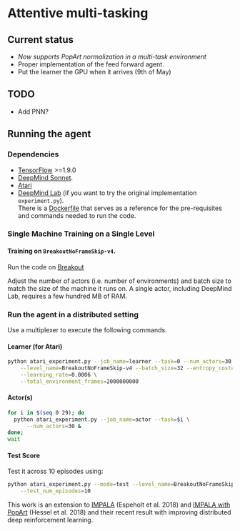 # Attentive multi-tasking

## Current status
- *Now supports PopArt normalization in a multi-task environment*
- Proper implementation of the feed forward agent. 
- Put the learner the GPU when it arrives (9th of May)


## TODO 
- Add PNN?

## Running the agent

### Dependencies

- [TensorFlow][tensorflow] >=1.9.0
- [DeepMind Sonnet][sonnet].
- [Atari](http://gym.openai.com/) 
- [DeepMind Lab][deepmind_lab] (if you want to try the original implementation `experiment.py`).  
There is a [Dockerfile][dockerfile] that serves as a reference for the
pre-requisites and commands needed to run the code.

### Single Machine Training on a Single Level

#### Training on `BreakoutNoFrameSkip-v4`. 
Run the code on [Breakout](https://gym.openai.com/envs/Breakout-v0/)

Adjust the number of actors (i.e. number of environments) and batch size to
match the size of the machine it runs on. A single actor, including DeepMind
Lab, requires a few hundred MB of RAM.

### Run the agent in a distributed setting 
Use a multiplexer to execute the following commands. 

#### Learner (for Atari)

```sh
python atari_experiment.py --job_name=learner --task=0 --num_actors=30 \
    --level_name=BreakoutNoFrameSkip-v4 --batch_size=32 --entropy_cost=0.01 \
    --learning_rate=0.0006 \
    --total_environment_frames=2000000000 
```
#### Actor(s)

```sh
for i in $(seq 0 29); do
  python atari_experiment.py --job_name=actor --task=$i \
      --num_actors=30 &
done;
wait
```
#### Test Score 
Test it across 10 episodes using: 

```sh
python atari_experiment.py --mode=test --level_name=BreakoutNoFrameSkip-v4 \
    --test_num_episodes=10
```

This work is an extension to [IMPALA](https://arxiv.org/abs/1804.00168]) (Espeholt et al. 2018) and [IMPALA with PopArt](https://arxiv.org/abs/1809.04474) (Hessel et al. 2018) and their recent result with improving distributed deep reinforcement learning.  

[arxiv]: https://arxiv.org/abs/1802.01561
[deepmind_lab]: https://github.com/deepmind/lab
[sonnet]: https://github.com/deepmind/sonnet
[learning_nav]: https://arxiv.org/abs/1804.00168
[generate_images]: https://deepmind.com/blog/learning-to-generate-images/
[tensorflow]: https://github.com/tensorflow/tensorflow
[dockerfile]: Dockerfile
[dmlab30]: https://github.com/deepmind/lab/tree/master/game_scripts/levels/contributed/dmlab30
